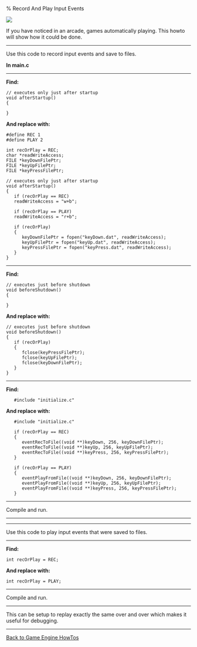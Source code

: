 % Record And Play Input Events

![](Record_And_Play_Input_Events/arcadeCabinet.png)

If you have noticed in an arcade, games automatically playing. This howto will show how it could be done.

---

Use this code to record input events and save to files.

**In main.c**

---

**Find:**

~~~ {.c}
// executes only just after startup
void afterStartup()
{

}
~~~

**And replace with:**

~~~ {.c}
#define REC 1
#define PLAY 2

int recOrPlay = REC;
char *readWriteAccess;
FILE *keyDownFilePtr;
FILE *keyUpFilePtr;
FILE *keyPressFilePtr;

// executes only just after startup
void afterStartup()
{
   if (recOrPlay == REC)
   readWriteAccess = "w+b";
   
   if (recOrPlay == PLAY)
   readWriteAccess = "r+b";
   
   if (recOrPlay)
   {
      keyDownFilePtr = fopen("keyDown.dat", readWriteAccess);
      keyUpFilePtr = fopen("keyUp.dat", readWriteAccess);
      keyPressFilePtr = fopen("keyPress.dat", readWriteAccess);
   }
}
~~~

---

**Find:**

~~~ {.c}
// executes just before shutdown
void beforeShutdown()
{

}
~~~

**And replace with:**

~~~ {.c}
// executes just before shutdown
void beforeShutdown()
{
   if (recOrPlay)
   {
      fclose(keyPressFilePtr);
      fclose(keyUpFilePtr);
      fclose(keyDownFilePtr);
   }
}
~~~

---

**Find:**

~~~ {.c}
   #include "initialize.c"
~~~

**And replace with:**

~~~ {.c}
   #include "initialize.c"
   
   if (recOrPlay == REC)
   {
      eventRecToFile((void **)keyDown, 256, keyDownFilePtr);
      eventRecToFile((void **)keyUp, 256, keyUpFilePtr);
      eventRecToFile((void **)keyPress, 256, keyPressFilePtr);
   }
   
   if (recOrPlay == PLAY)
   {
      eventPlayFromFile((void **)keyDown, 256, keyDownFilePtr);
      eventPlayFromFile((void **)keyUp, 256, keyUpFilePtr);
      eventPlayFromFile((void **)keyPress, 256, keyPressFilePtr);
   }
~~~

---

Compile and run.

---

---

Use this code to play input events that were saved to files.

---

**Find:**

~~~ {.c}
int recOrPlay = REC;
~~~

**And replace with:**

~~~ {.c}
int recOrPlay = PLAY;
~~~

---

Compile and run.

---

This can be setup to replay exactly the same over and over which makes it useful for debugging.

---

[Back to Game Engine HowTos](index.html)

